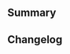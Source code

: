 <!-- 
Thanks for making a PR! The following is a template demonstrating some things to mention in a PR submission.
You don't need to follow this to the letter and may remove parts that are irrelevant to your PR.
-->

<!--
If possible & relevant, include a screenshot here that depicts what's new in the game, as it appears in your branch.
-->

## Summary
<!-- Summarize what you did here. -->

## Changelog
<!--
Please have a bullet-point changelog of what is now different in the game, from the players' perspective.
If there are changes that aren't user-facing, discuss them in the summary instead.
-->